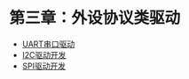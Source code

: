 # 第三章：外设协议类驱动

  * [UART串口驱动](./3_1_uart_driver.md)
  * [I2C驱动开发](./3_2_i2c_driver.md)
  * [SPI驱动开发](./3_3_spi_driver.md)
  